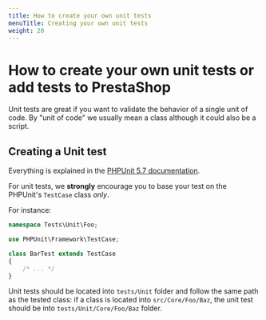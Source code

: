 ```yaml
---
title: How to create your own unit tests
menuTitle: Creating your own unit tests
weight: 20
---
```


# How to create your own unit tests or add tests to PrestaShop

Unit tests are great if you want to validate the behavior of a single unit of code. By "unit of code" we usually mean a class although it could also be a script.

## Creating a Unit test

Everything is explained in the [PHPUnit 5.7 documentation](https://phpunit.de/manual/5.7/en/index.html).

For unit tests, we **strongly** encourage you to base your test on the PHPUnit's `TestCase` class _only_.

For instance:

```php
namespace Tests\Unit\Foo;

use PHPUnit\Framework\TestCase;

class BarTest extends TestCase
{
    /* ... */
}
```

Unit tests should be located into `tests/Unit` folder and follow the same path as the tested class: if a class is located into `src/Core/Foo/Baz`, the unit test should be into `tests/Unit/Core/Foo/Baz` folder.



